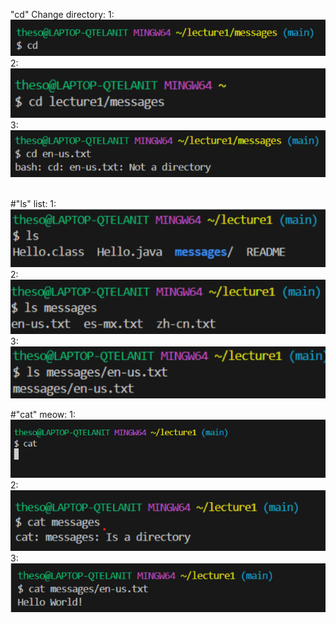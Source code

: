 "cd" Change directory:
1:![image](1lab1.png)  <br>
2: ![image](2lab1.png)  <br>
3: ![image](3lab1.png)  <br>
  <br>

#"ls" list:
1: ![image](4lab1.png)  <br>
2: ![image](5lab1.png)  <br>
3: ![image](6lab1.png)


#"cat" meow:
1: ![image](7lab1.png)
2: ![image](8lab1.png)
3: ![image](9lab1.png)
